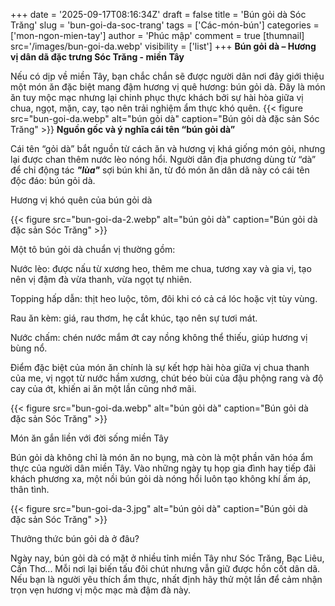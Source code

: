 +++
date = '2025-09-17T08:16:34Z'
draft = false
title = 'Bún gỏi dà Sóc Trăng'
slug = 'bun-goi-da-soc-trang'
tags = ['Các-món-bún']
categories = ['mon-ngon-mien-tay']
author = 'Phúc mập'
comment = true
[thumnail]
    src='/images/bun-goi-da.webp'
    visibility = ['list']
+++
**Bún gỏi dà – Hương vị dân dã đặc trưng Sóc Trăng - miền Tây**

Nếu có dịp về miền Tây, bạn chắc chắn sẽ được người dân nơi đây giới thiệu một món ăn đặc biệt mang đậm hương vị quê hương: bún gỏi dà. Đây là món ăn tuy mộc mạc nhưng lại chinh phục thực khách bởi sự hài hòa giữa vị chua, ngọt, mặn, cay, tạo nên trải nghiệm ẩm thực khó quên.
{{< figure src="bun-goi-da.webp" alt="bún gỏi dà" caption="Bún gỏi dà đặc sản Sóc Trăng" >}}
**Nguồn gốc và ý nghĩa cái tên “bún gỏi dà”**

Cái tên “gỏi dà” bắt nguồn từ cách ăn và hương vị khá giống món gỏi, nhưng lại được chan thêm nước lèo nóng hổi. Người dân địa phương dùng từ “dà” để chỉ động tác ***"lùa"*** sợi bún khi ăn, từ đó món ăn dân dã này có cái tên độc đáo: bún gỏi dà.

Hương vị khó quên của bún gỏi dà

{{< figure src="bun-goi-da-2.webp" alt="bún gỏi dà" caption="Bún gỏi dà đặc sản Sóc Trăng" >}}

Một tô bún gỏi dà chuẩn vị thường gồm:

Nước lèo: được nấu từ xương heo, thêm me chua, tương xay và gia vị, tạo nên vị đậm đà vừa thanh, vừa ngọt tự nhiên.

Topping hấp dẫn: thịt heo luộc, tôm, đôi khi có cả cá lóc hoặc vịt tùy vùng.

Rau ăn kèm: giá, rau thơm, hẹ cắt khúc, tạo nên sự tươi mát.

Nước chấm: chén nước mắm ớt cay nồng không thể thiếu, giúp hương vị bùng nổ.

Điểm đặc biệt của món ăn chính là sự kết hợp hài hòa giữa vị chua thanh của me, vị ngọt từ nước hầm xương, chút béo bùi của đậu phộng rang và độ cay của ớt, khiến ai ăn một lần cũng nhớ mãi.

{{< figure src="bun-goi-da.webp" alt="bún gỏi dà" caption="Bún gỏi dà đặc sản Sóc Trăng" >}}

Món ăn gắn liền với đời sống miền Tây

Bún gỏi dà không chỉ là món ăn no bụng, mà còn là một phần văn hóa ẩm thực của người dân miền Tây. Vào những ngày tụ họp gia đình hay tiếp đãi khách phương xa, một nồi bún gỏi dà nóng hổi luôn tạo không khí ấm áp, thân tình.

{{< figure src="bun-goi-da-3.jpg" alt="bún gỏi dà" caption="Bún gỏi dà đặc sản Sóc Trăng" >}}

Thưởng thức bún gỏi dà ở đâu?

Ngày nay, bún gỏi dà có mặt ở nhiều tỉnh miền Tây như Sóc Trăng, Bạc Liêu, Cần Thơ... Mỗi nơi lại biến tấu đôi chút nhưng vẫn giữ được hồn cốt dân dã. Nếu bạn là người yêu thích ẩm thực, nhất định hãy thử một lần để cảm nhận trọn vẹn hương vị mộc mạc mà đậm đà này.